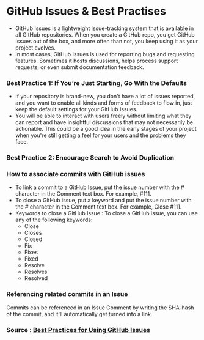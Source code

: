 # GitHub Issues & Best Practises 
- GitHub Issues is a lightweight issue-tracking system that is available in all GitHub repositories. When you create a GitHub repo, you get GitHub Issues out of the box, and 
more often than not, you keep using it as your project evolves.
- In most cases, GitHub Issues is used for reporting bugs and requesting features. Sometimes it hosts discussions, helps process support requests, or even submit documentation 
feedback.

### Best Practice 1: If You’re Just Starting, Go With the Defaults
- If your repository is brand-new, you don't have a lot of issues reported, and you want to enable all kinds and forms of feedback to flow in, just keep the default settings 
for your GitHub Issues.
- You will be able to interact with users freely without limiting what they can report and have insightful discussions that may not necessarily be actionable. This could be a 
good idea in the early stages of your project when you're still getting a feel for your users and the problems they face.

### Best Practice 2: Encourage Search to Avoid Duplication

### How to associate commits with GitHub issues
- To link a commit to a GitHub Issue, put the issue number with the # character in the Comment text box. For example, #111.
- To close a GitHub issue, put a keyword and put the issue number with the # character in the Comment text box. For example, Close #111.
- Keywords to close a GitHub Issue : To close a GitHub issue, you can use any of the following keywords:
  - Close
  - Closes
  - Closed
  - Fix
  - Fixes
  - Fixed
  - Resolve
  - Resolves
  - Resolved

### Referencing related commits in an Issue
Commits can be referenced in an Issue Comment by writing the SHA-hash of the commit, and it'll automatically get turned into a link.


### Source : [Best Practices for Using GitHub Issues](https://www.backhub.co/blog/best-practices-for-using-github-issues)
